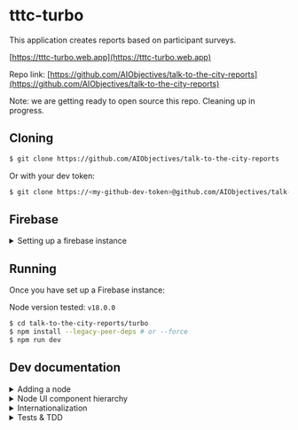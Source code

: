 # tttc-turbo

This application creates reports based on participant surveys.

[https://tttc-turbo.web.app](https://tttc-turbo.web.app)

Repo link: [https://github.com/AIObjectives/talk-to-the-city-reports](https://github.com/AIObjectives/talk-to-the-city-reports)

Note: we are getting ready to open source this repo. Cleaning up in progress.

## Cloning

```bash
$ git clone https://github.com/AIObjectives/talk-to-the-city-reports
```

Or with your dev token:

```bash
$ git clone https://<my-github-dev-token>@github.com/AIObjectives/talk-to-the-city-reports
```

## Firebase

<details>
<summary>Setting up a firebase instance</summary>

## Setting up a firebase instance

Since the app uses Firebase, you'll need a dev / staging firebase instance for local development, and for deployment. To do so, you have two options:

- setting up your own instance.
- using AOI's dev instance.

Deploying and maintaining google cloud platform resources is fairly simple and straight forwards although requires the use of the `gcloud` and `gsutil` CLI applications. So before we get started make sure you have those correctly installed, and authenticated.

[https://cloud.google.com/sdk/docs/install](https://cloud.google.com/sdk/docs/install)

## Setting up your own instance

To set up your own instance:

- Head over to [https://console.firebase.google.com/](https://console.firebase.google.com/)
- Click "add project" and enter a project name
- Disable google analytics
- Click "create project" & continue
- Under "Get started by adding Firebase to your app" click on the web `</>` icon
- Add an app nickname (same as earlier)
- Click "firebase hosting" if you intend to deploy the app
- Click "register app"
- Copy `.env.example` to `.env` in the `turbo` directory
- Copy & paste the values of the variables.
- Click next.
- `npm install -g firebase-tools`
- `firebase login`

### Setting up authentication

- In the project overview, click on "Authentication"
- Click on "set up sign-in method"
- Click 'Google'
- Click 'enable'
- Select a support email address
- Click 'save'

### Setting up firestore

- In the project overview, in the left side panel, click on "build"
- Click on "firestore database"
- Click "Create Database"
- Select your region / multi region
- Click 'next'
- Click 'Start in test mode'
- Click 'enable'

N.B Firestore rules are still being finalized. Please contact @lightningorb to find out more.

### Setting up Google Cloud Storage

- In the project overview, in the left side panel, click on "build"
- Click on 'storage'
- Click 'get started'
- Click 'start in test mode'
- Click next
- Click done

#### Setting up CORS on GSC

- Install and configure the gsutil application
- Save the following in a temporary `cors.json` file

```json
[
	{
		"origin": ["http://localhost:5173", "https://<optional_deployment_url>"],
		"method": ["GET", "HEAD", "DELETE"],
		"responseHeader": ["Content-Type"],
		"maxAgeSeconds": 3600
	}
]
```

- Install the `gsutil` application
- Run the following:

```bash
gsutil cors set cors.json gs://<project-name>.appspot.com
```

### Setting up the service account

Authenticated backend endpoints require the service account file:

- in the console for the project, click on project settings (the cog icon)
- click on "service accounts"
- click "generate private key"
- save the json private key to turbo/src/lib/service-account-pk.json

### Using AOI's dev instance

- Contact @brittneygallagher or @lightningorb for credentials files
- save the provided `.env` in `turbo/`
- save the provided `service-account-pk.json` in `turbo/src/lib/`
- `npm install -g firebase-tools`
- `firebase login`

### Deploying to firebase

Once you're done making your changes, you can deploy to firebase with:

```bash
$ firebase deploy
```

</details>

## Running

Once you have set up a Firebase instance:

Node version tested: `v18.0.0`

```bash
$ cd talk-to-the-city-reports/turbo
$ npm install --legacy-peer-deps # or --force
$ npm run dev
```

## Dev documentation

<details>
<summary>Adding a node</summary>

## Adding new nodes

To add pipeline computation nodes:

- create the compute function in `src/lib/compute/`
- look for a suitable UI component in `src/components/`
  - In the vast majority of cases, you should be able to simply use an existing UI component. If a UI component does not suit your needs, then feel free to create a new one.
- Bind the node's compute type with a component in `src/lib/node_types.ts`
- add the node to `src/lib/templates.ts`
- add node documentation to `src/lib/docs`

</details>

<details>
<summary>Node UI component hierarchy</summary>

## Node UI component hierarchy:

The primary UI components displayed to users are called "nodes" as they are part of a dependency graph.

The docs that appear when the user presses the `?` mark are stored in:

`src/lib/docs`

### Adding text inside nodes:

The UI nodes are stored in `./turbo/src/components/graph/nodes`.

[DGNode](./turbo/src/components/graph/nodes/DGNode.svelte) is the 'base' node, that all nodes reuse. [DefaultNode](./turbo/src/components/graph/nodes/DefaultNode.svelte) is an empty generic node, when nodes don't have a specialized UI. [DefaultNode](./turbo/src/components/graph/nodes/UploadFileNode.svelte) is the generic file upload, which [CSVNode](./turbo/src/components/graph/nodes/CSVNode.svelte) and [JSON](./turbo/src/components/graph/nodes/JSONNode.svelte) reuse.

This is the "Argument Extraction" and "Cluster Extraction" etc. nodes, essentially all nodes requiring prompts to interact with GPTs use the [PromptNode](./turbo/src/components/graph/nodes/PromptNode.svelte).

</details>

<details>
<summary>Internationalization</summary>

## Internationalization:

`src/lib/i18n/en.json`  
`src/lib/zh-TW.json`

Since we use internationalization, UI strings use:

```html
<script lang='ts>
    import { _ as __ } from 'svelte-i18n';
</script>


<p>{$__('this_is_a_string')}</p>
```

The localized strings is then added to their respective `src/lib/<lang>.json` files.

</details>

<details>
<summary>Tests & TDD</summary>

## Tests & TDD

The core functionalities of the nodes are tested. Thus it is strongly recommended to run the tests, and keep them running (vitest uses a daemon with file watch) while you make changes.

```bash
$ npm run test-ui
```

### Testing the live website

```
brew install xorg-server
pip install chromedriver-autoinstaller selenium pyvirtualdisplay
DISPLAY=:99 python src/test/test_selenium.py
```








## Test Results
| Metric                | Count |
|-----------------------|------:|
| Total Test Suites     | 56 |
| Passed Test Suites    | 56 |
| Failed Test Suites    | 0 |
| Pending Test Suites   | 0 |
| Total Tests           | 102 |
| Passed Tests          | 102 |
| Failed Tests          | 0 |
| Pending Tests         | 0 |
| Todo Tests            | 0 |

### `[1]` [argument_extraction.test.ts](./src/test//argument_extraction.test.ts)
| Test | Status | Duration (ms) |
|---|---|---:|
| *extract the given arguments* | **passed** | `90` |
| *should not extract the arguments if no csv* | **passed** | `0` |
| *should not extract the arguments if no open_ai_key and no GCS* | **passed** | `1` |
| *should load from GCS if no open ai key* | **passed** | `0` |
| *should not extract the arguments if no prompt and no system prompt* | **passed** | `0` |
| *test GCS caching* | **passed** | `1` |

### `[2]` [chat.test.ts](./src/test//chat.test.ts)
| Test | Status | Duration (ms) |
|---|---|---:|
| *compute should set output to messages and dirty to false* | **passed** | `3` |
| *chat should add assistant response to messages* | **passed** | `528` |
| *chat should use initial_messages if only one message is present* | **passed** | `225` |

### `[3]` [cluster_extraction.test.ts](./src/test//cluster_extraction.test.ts)
| Test | Status | Duration (ms) |
|---|---|---:|
| *extract the cluster* | **passed** | `57` |
| *should not extract the cluster if no csv* | **passed** | `1` |
| *should not extract the cluster if no open_ai_key* | **passed** | `0` |
| *should not extract the cluster if no prompt and no system prompt* | **passed** | `1` |
| *test GCS caching* | **passed** | `0` |

### `[4]` [count_tokens.test.ts](./src/test//count_tokens.test.ts)
| Test | Status | Duration (ms) |
|---|---|---:|
| *should correctly count tokens in input data* | **passed** | `551` |
| *should not count tokens if input data length matches and node is not dirty* | **passed** | `377` |
| *should count tokens if the input data is a string* | **passed** | `390` |

### `[5]` [csv.test.ts](./src/test//csv.test.ts)
| Test | Status | Duration (ms) |
|---|---|---:|
| *should process CSV data correctly from GCS* | **passed** | `67` |
| *should handle empty CSV data from GCS* | **passed** | `13` |
| *should handle rows with uneven columns from GCS* | **passed** | `7` |

### `[6]` [dataset.test.ts](./src/test//dataset.test.ts)
| Test | Status | Duration (ms) |
|---|---|---:|
| *Find by compute type* | **passed** | `2` |
| *Simple pipeline run test* | **passed** | `1` |
| *Markdown to chat test* | **passed** | `257` |
| *Full pipeline run test* | **passed** | `1503` |

### `[7]` [edit_csv.test.ts](./src/test//edit_csv.test.ts)
| Test | Status | Duration (ms) |
|---|---|---:|
| *generates new columns* | **passed** | `2` |
| *deletes columns* | **passed** | `1` |
| *renames columns* | **passed** | `0` |
| *returns undefined if input is undefined* | **passed** | `0` |
| *handles multiple operations* | **passed** | `0` |
| *does not modify input if no operations are specified* | **passed** | `0` |
| *does not crash if input is empty* | **passed** | `0` |

### `[8]` [grid.test.ts](./src/test//grid.test.ts)
| Test | Status | Duration (ms) |
|---|---|---:|
| *sets the output of the node to the input data* | **passed** | `2` |

### `[9]` [jq_v0.test.ts](./src/test//jq_v0.test.ts)
| Test | Status | Duration (ms) |
|---|---|---:|
| *should process data correctly with JQ filter* | **passed** | `4` |
| *should handle invalid JQ filter* | **passed** | `1` |

### `[10]` [jq_v1.test.ts](./src/test//jq_v1.test.ts)
| Test | Status | Duration (ms) |
|---|---|---:|
| *should process data correctly with JQ filter* | **passed** | `1242` |
| *should handle invalid JQ filter* | **passed** | `4` |

### `[11]` [json.test.ts](./src/test//json.test.ts)
| Test | Status | Duration (ms) |
|---|---|---:|
| *should process JSON data correctly from GCS* | **passed** | `23` |
| *should handle invalid JSON data from GCS* | **passed** | `0` |
| *should update dirty state correctly* | **passed** | `1` |

### `[12]` [jsonata.test.ts](./src/test//jsonata.test.ts)
| Test | Status | Duration (ms) |
|---|---|---:|
| *evaluates JSONata expressions* | **passed** | `3` |
| *returns undefined if no expression is provided* | **passed** | `1` |
| *catches errors when evaluating expressions* | **passed** | `10` |

### `[13]` [limit_csv.test.ts](./src/test//limit_csv.test.ts)
| Test | Status | Duration (ms) |
|---|---|---:|
| *should limit the number of rows correctly* | **passed** | `2` |
| *should limit the number of rows correctly, for an object* | **passed** | `1` |
| *should return all rows if limit is greater than number of rows* | **passed** | `0` |
| *should return an empty array if input is empty* | **passed** | `0` |
| *should not mutate the input node* | **passed** | `0` |

### `[14]` [markdown.test.ts](./src/test//markdown.test.ts)
| Test | Status | Duration (ms) |
|---|---|---:|
| *should set markdown data if input is a string* | **passed** | `2` |
| *should combine multiple string inputs with separation* | **passed** | `1` |
| *should wrap non-string inputs within code block* | **passed** | `0` |
| *should handle an empty input object* | **passed** | `0` |
| *should preserve the order of inputs when combining* | **passed** | `1` |
| *should stringify and wrap arrays in code blocks* | **passed** | `0` |
| *should throw an error if input data contains circular references* | **passed** | `1` |

### `[15]` [merge.test.ts](./src/test//merge.test.ts)
| Test | Status | Duration (ms) |
|---|---|---:|
| *merges cluster_extraction and argument_extraction data* | **passed** | `4` |
| *does not merge if cluster_extraction data is missing* | **passed** | `1` |
| *does not merge if argument_extraction data is missing* | **passed** | `0` |
| *does not merge if cluster_extraction data has no topics* | **passed** | `0` |
| *sets node data output to the merged data and dirty to false after merge* | **passed** | `1` |

### `[16]` [merge_cluster_extraction.test.ts](./src/test//merge_cluster_extraction.test.ts)
| Test | Status | Duration (ms) |
|---|---|---:|
| *merges cluster extraction data* | **passed** | `158` |
| *does not merge if cluster extractions are missing* | **passed** | `104` |
| *uses cached data if available and not dirty* | **passed** | `1` |
| *does not merge if no open_ai_key is provided* | **passed** | `0` |

### `[17]` [open_ai_key.test.ts](./src/test//open_ai_key.test.ts)
| Test | Status | Duration (ms) |
|---|---|---:|
| *should set the key in cookies if the UI key is valid* | **passed** | `2` |
| *if ui key is set but invalid use local key* | **passed** | `0` |
| *should set the node text to "Invalid key" if the UI key is not valid and there is no local key* | **passed** | `0` |
| *should not mutate the node if the UI key and local key are both valid* | **passed** | `1` |

### `[18]` [participant_filter.test.ts](./src/test//participant_filter.test.ts)
| Test | Status | Duration (ms) |
|---|---|---:|
| *filters participants based on the provided name* | **passed** | `2` |
| *removes subtopics with no claims after filtering* | **passed** | `0` |
| *removes topics with no subtopics after filtering* | **passed** | `1` |
| *returns undefined if input data does not contain topics* | **passed** | `0` |
| *does not filter claims if interview key is missing* | **passed** | `0` |

### `[19]` [pyodide.test.ts](./src/test//pyodide.test.ts)
| Test | Status | Duration (ms) |
|---|---|---:|
| *should execute python script and return outputData* | **passed** | `3432` |
| *should be able to pass input to outputData* | **passed** | `2` |
| *test passing in complex data from jsonapi* | **passed** | `2627` |

### `[20]` [python.integration.test.ts](./src/test//python.integration.test.ts)
| Test | Status | Duration (ms) |
|---|---|---:|
| *should execute python script and return outputData* | **passed** | `1458` |
| *should be able to pass input to outputData* | **passed** | `311` |
| *should be able to make get requests to jsonapi* | **passed** | `826` |

### `[21]` [python.test.ts](./src/test//python.test.ts)
| Test | Status | Duration (ms) |
|---|---|---:|
| *should execute python script and return output* | **passed** | `3` |
| *should handle fetch errors gracefully* | **passed** | `1` |
| *should handle invalid JSON response* | **passed** | `1` |
| *should handle non-string JSON response* | **passed** | `0` |
| *should update node data output with the response* | **passed** | `0` |

### `[22]` [register.test.ts](./src/test//register.test.ts)
| Test | Status | Duration (ms) |
|---|---|---:|
| *test node registeration* | **passed** | `2` |
| *Load all nodes* | **passed** | `1268` |

### `[23]` [report.test.ts](./src/test//report.test.ts)
| Test | Status | Duration (ms) |
|---|---|---:|
| *should set the output of the node to the input data* | **passed** | `2` |
| *should handle empty input data* | **passed** | `1` |
| *should not mutate the input node* | **passed** | `0` |

### `[24]` [score_argument_relevance.test.ts](./src/test//score_argument_relevance.test.ts)
| Test | Status | Duration (ms) |
|---|---|---:|
| *scores the relevance of arguments* | **passed** | `103` |
| *uses cached data if available and not dirty* | **passed** | `1` |
| *does not score if argument_extraction data is missing* | **passed** | `0` |
| *does not score if open_ai_key is missing* | **passed** | `0` |
| *does not score if prompts are missing* | **passed** | `0` |

### `[25]` [simple_pipeline.test.ts](./src/test//simple_pipeline.test.ts)
| Test | Status | Duration (ms) |
|---|---|---:|
| *should process CSV data correctly from GCS* | **passed** | `13` |

### `[26]` [stringify.test.ts](./src/test//stringify.test.ts)
| Test | Status | Duration (ms) |
|---|---|---:|
| *should correctly stringify input data* | **passed** | `2` |
| *should return input if it cannot be stringified* | **passed** | `0` |
| *should handle different types of input* | **passed** | `0` |
| *should not mutate the input node* | **passed** | `1` |

### `[27]` [translate.test.ts](./src/test//translate.test.ts)
| Test | Status | Duration (ms) |
|---|---|---:|
| *translates the input data* | **passed** | `17` |
| *uses cached translations when available* | **passed** | `0` |

### `[28]` [workerpool.test.ts](./src/test//workerpool.test.ts)
| Test | Status | Duration (ms) |
|---|---|---:|
| *should execute function in workerpool* | **passed** | `61` |
| *should execute delayed function in workerpool* | **passed** | `1002` |
